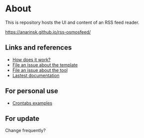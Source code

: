 # About

This is repository hosts the UI and content of an RSS feed reader.

https://anarinsk.github.io/rss-osmosfeed/

## Links and references

- [How does it work?](https://github.com/osmoscraft/osmosfeed#osmosfeed)
- [File an issue about the template](https://github.com/osmoscraft/osmosfeed-template)
- [File an issue about the tool](https://github.com/osmoscraft/osmosfeed)
- [Lastest documentation](https://github.com/osmoscraft/osmosfeed)

## For personal use 

- [Crontabs examples](https://crontab.guru/examples.html)

## For update 

Change frequently? 
